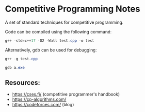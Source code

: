 # Competitive Programming Notes
A set of standard techniques for competitive programming.


Code can be compiled using the following command:
```powershell
g++ -std=c++17 -O2 -Wall test.cpp -o test
```

Alternatively, gdb can be used for debugging:
```powershell
g++ -g test.cpp

gdb a.exe
```

## Resources:
- https://cses.fi/ (competitive programmer's handbook)
- https://cp-algorithms.com/
- https://codeforces.com/ (blog)
